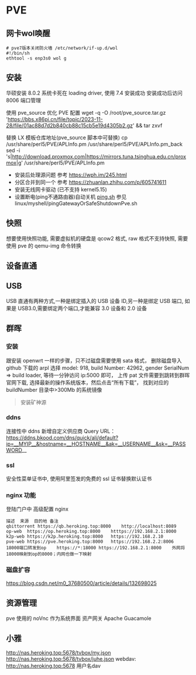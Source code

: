 # PVE

## 网卡wol唤醒
```
# pve7版本关闭防火墙 /etc/network/if-up.d/wol
#!/bin/sh
ethtool -s enp3s0 wol g
```

## 安装

华硕安装 8.0.2 系统卡死在 loading driver, 使用 7.4 安装成功
安装成功后访问 8006 端口管理

使用 pve_source 优化 PVE 配置
wget -q -O /root/pve_source.tar.gz 'https://bbs.x86pi.cn/file/topic/2023-11-28/file/01ac88d7d2b840cb88c15cb5e19d4305b2.gz' && tar zxvf

替换 LX 模板仓库地址(pve_source 脚本中可替换)
cp /usr/share/perl5/PVE/APLInfo.pm /usr/share/perl5/PVE/APLInfo.pm_back
sed -i 's|http://download.proxmox.com|https://mirrors.tuna.tsinghua.edu.cn/proxmox|g' /usr/share/perl5/PVE/APLInfo.pm

- 安装后处理源问题 参考 https://wph.im/245.html
- 分区合并到同一个 参考 https://zhuanlan.zhihu.com/p/605741611
- 安装无线网卡驱动 (已不支持 kernel5.15)
- 设置断电(ping不通路由器)自动关机 <a href="https://www.bilibili.com/read/cv34783885/">ping.sh</a>  参见linux/myshell/pingGatewayOrSafeShutdownPve.sh

## 快照

想要使用快照功能, 需要虚拟机的硬盘是 qcow2 格式, raw 格式不支持快照, 需要使用 pve 的 qemu-img 命令转换

## 设备直通

## USB

USB 直通有两种方式,一种是绑定插入的 USB 设备 ID,另一种是绑定 USB 端口,
如果是 USB3.0,需要绑定两个端口,才能兼容 3.0 设备和 2.0 设备

## 群晖

### 安装

跟安装 openwrt 一样的步骤，只不过磁盘需要使用 sata 格式， 删除磁盘导入 github 下载的 arpl 选择 model: 918, build Number: 42962, gender SerialNum => build loader, 等待一分钟访问 ip:5000 即可， 上传 pat 文件需要到跳转到群晖官网下载, 选择最新的操作系统版本，然后点击“所有下载”， 找到对应的 buildNumber 目录中>300Mb 的系统镜像

> 安装矿神源

### ddns

连接性中 ddns 新增自定义供应商 Query URL：https://ddns.bkood.com/dns/quick/ali/default?ip=__MYIP__&hostname=__HOSTNAME__&ak=__USERNAME__&sk=__PASSWORD__

### ssl

安全性菜单证书中, 使用阿里签发的免费的 ssl 证书替换默认证书

### nginx 功能

登陆门户中 高级配置 nginx

```
描述	来源	目的地	备注
qbittorrent	https://qb.heroking.top:8000	http://localhost:8089	
op-web	https://op.heroking.top:8000	htttps://192.168.2.1:8000	
k2p-web	https://k2p.heroking.top:8000	https://192.168.2.10	
pve-web	https://pve.heroking.top:8000	https://192.168.2.2:8006	
18000端口转发到op	https://*:18000	https://192.168.2.1:8000	外网将18000映射到op的8000；内网也做一下映射
```

### 磁盘扩容

https://blog.csdn.net/m0_37680500/article/details/132698025

## 资源管理

pve 使用的 noVnc 作为系统界面
资产网关 Apache Guacamole


## 小雅

http://nas.heroking.top:5678/tvbox/my.json
http://nas.heroking.top:5678/tvbox/juhe.json
webdav: http://nas.heroking.top:5678 用户名dav
